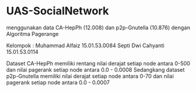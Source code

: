 # UAS-SocialNetwork
menggunakan data CA-HepPh (12.008) dan p2p-Gnutella (10.876) dengan Algoritma Pagerange

Kelompok :
Muhammad Alfaiz    15.01.53.0084
Septi Dwi Cahyanti 15.01.53.0114

Dataset CA-HepPh memiliki rentang nilai derajat setiap node antara 0-500 dan nilai pagerank setiap node antara 0.0 - 0.0008
Sedangkang dataset p2p-Gnutella memiliki nilai derajat setiap node antara 0-70 dan nilai pagerank setiap node antara 0.0 - 0.0007
